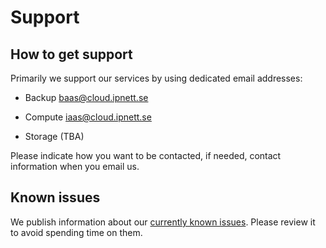 # Support

## How to get support

Primarily we support our services by using dedicated email addresses:

* Backup baas@cloud.ipnett.se

* Compute iaas@cloud.ipnett.se

* Storage (TBA)

Please indicate how you want to be contacted, if needed, contact information
when you email us.

## Known issues

We publish information about our [currently known issues][ki]. Please review it
to avoid spending time on them.

[ki]:status/#known-issues

